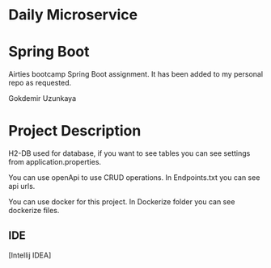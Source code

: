 # Daily Microservice

# Spring Boot

Airties bootcamp Spring Boot assignment. It has been added to my personal repo as requested.

Gokdemir Uzunkaya

# Project Description

H2-DB used for database, if you want to see tables you can see settings from application.properties.

You can use openApi to use CRUD operations. In Endpoints.txt you can see api urls. 

You can use docker for this project. In Dockerize folder you can see dockerize files.

## IDE
[Intellij IDEA]